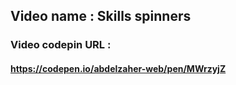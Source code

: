 ## Video name : Skills spinners

### Video codepin URL : 
#### https://codepen.io/abdelzaher-web/pen/MWrzyjZ
